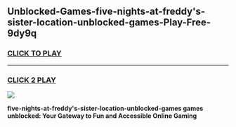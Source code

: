 
## Unblocked-Games-five-nights-at-freddy's-sister-location-unblocked-games-Play-Free-9dy9q
<h3>
<a href="https://premium76.site?title=five-nights-at-freddy's-sister-location-unblocked-games&ref=19M">CLICK TO PLAY</a></h3>
<hr>

<h3>
<a href="https://premium76.site?title=five-nights-at-freddy's-sister-location-unblocked-games&ref=19M">CLICK 2 PLAY</a>
  
</h3>

<a href="https://premium76.site?title=five-nights-at-freddy's-sister-location-unblocked-games&ref=19M"><img src="https://clearcache.store/games.png"></a>


**five-nights-at-freddy's-sister-location-unblocked-games games unblocked: Your Gateway to Fun and Accessible Online Gaming**
